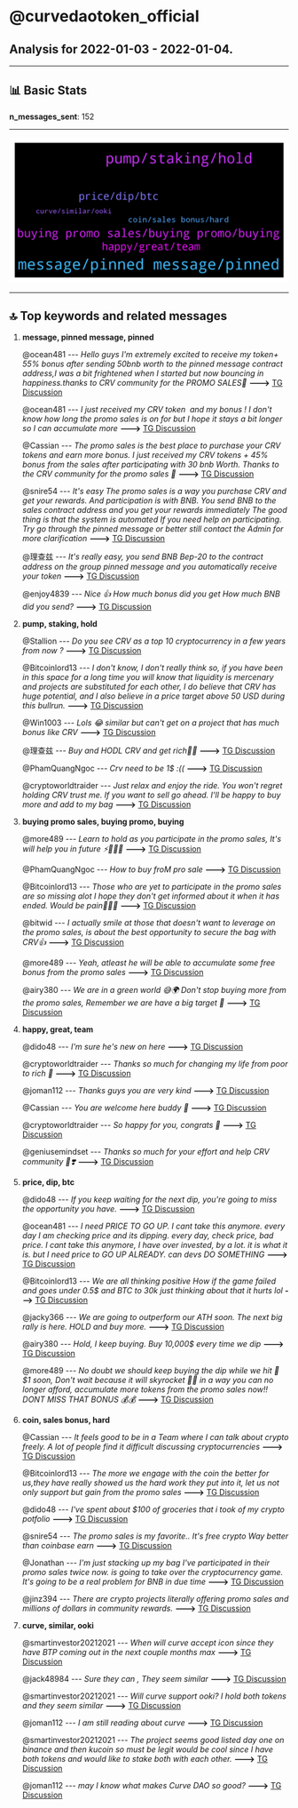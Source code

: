 # **@curvedaotoken_official**
 ## Analysis for **2022-01-03** - **2022-01-04**.

---

## 📊 **Basic Stats**

**n_messages_sent**: 152

---
![wordcloud](curvedaotoken_official_1Days_wordcloud.png)

---


## 🔝 **Top keywords and related messages**

1. **message, pinned message, pinned**

    @ocean481 --- *Hello guys I'm extremely excited to receive my token+ 55% bonus after sending 50bnb worth to the pinned message contract address,I was a bit frightened when I started but now bouncing in happiness.thanks to CRV community for the PROMO SALES🙏* **--->** [TG Discussion](https://t.me/curvedaotoken_official/17482)

    @ocean481 --- *I just received my CRV token  and my bonus !  I don't know how long the promo sales is on for but I hope it stays a bit longer so I can accumulate more* **--->** [TG Discussion](https://t.me/curvedaotoken_official/17375)

    @Cassian --- *The promo sales is the best place to purchase your CRV tokens and earn more bonus. I just received my CRV tokens  + 45%  bonus from the sales after participating with 30 bnb Worth. Thanks to the CRV community for the promo sales 🙏* **--->** [TG Discussion](https://t.me/curvedaotoken_official/17340)

    @snire54 --- *It's easy  The promo sales is a way you purchase CRV and get your rewards. And participation is with BNB. You send BNB to the sales contract address and you get your rewards immediately  The good thing is that the system is automated  If you need help on participating. Try go through the pinned message or better still contact the Admin for more clarification* **--->** [TG Discussion](https://t.me/curvedaotoken_official/17406)

    @理查兹 --- *It's really easy, you send BNB Bep-20 to the contract address on the group pinned message and you automatically receive your token* **--->** [TG Discussion](https://t.me/curvedaotoken_official/17418)

    @enjoy4839 --- *Nice 👍   How much bonus did you get How much BNB did you send?* **--->** [TG Discussion](https://t.me/curvedaotoken_official/17377)

2. **pump, staking, hold**

    @Stallion --- *Do you see CRV as a top 10  cryptocurrency in a few years from now ?* **--->** [TG Discussion](https://t.me/curvedaotoken_official/17361)

    @Bitcoinlord13 --- *I don't know, I don't really think so, if you have been in this space for a long time you will know that liquidity is mercenary and projects are substituted for each other, I do believe that CRV has huge potential, and I also believe in a price target above 50 USD during this bullrun.* **--->** [TG Discussion](https://t.me/curvedaotoken_official/17362)

    @Win1003 --- *Lols 😂 similar but can't get on a project that has much bonus like CRV* **--->** [TG Discussion](https://t.me/curvedaotoken_official/17282)

    @理查兹 --- *Buy and HODL CRV and get rich🤑🤑* **--->** [TG Discussion](https://t.me/curvedaotoken_official/17287)

    @PhamQuangNgoc --- *Crv need to be 1$ :((* **--->** [TG Discussion](https://t.me/curvedaotoken_official/17304)

    @cryptoworldtraider --- *Just relax and enjoy the ride. You won't regret holding CRV trust me.  If you want to sell go ahead.  I'll be happy to buy more and add to my bag* **--->** [TG Discussion](https://t.me/curvedaotoken_official/17329)

3. **buying promo sales, buying promo, buying**

    @more489 --- *Learn to hold as you participate in the promo sales, It's will help you in future ⚡🚀🚀🚀* **--->** [TG Discussion](https://t.me/curvedaotoken_official/17506)

    @PhamQuangNgoc --- *How to buy froM pro sale* **--->** [TG Discussion](https://t.me/curvedaotoken_official/17426)

    @Bitcoinlord13 --- *Those who  are yet to participate in the promo sales are so missing alot I hope they don't get informed about it when it has ended. Would be pain🤦🤦🤦* **--->** [TG Discussion](https://t.me/curvedaotoken_official/17265)

    @bitwid --- *I actually smile at those that doesn't want to leverage on the promo sales, is about the best opportunity to secure the bag with  CRV👍* **--->** [TG Discussion](https://t.me/curvedaotoken_official/17250)

    @more489 --- *Yeah, atleast he will be able to accumulate some free bonus from the promo sales* **--->** [TG Discussion](https://t.me/curvedaotoken_official/17467)

    @airy380 --- *We are in a green world 😅🌍 Don't stop buying more from the promo sales, Remember we are  have a big target 🎯* **--->** [TG Discussion](https://t.me/curvedaotoken_official/17423)

4. **happy, great, team**

    @dido48 --- *I'm sure he's new on here* **--->** [TG Discussion](https://t.me/curvedaotoken_official/17465)

    @cryptoworldtraider --- *Thanks so much for changing my life from poor to rich 🙏* **--->** [TG Discussion](https://t.me/curvedaotoken_official/17360)

    @joman112 --- *Thanks guys you are very kind* **--->** [TG Discussion](https://t.me/curvedaotoken_official/17476)

    @Cassian --- *You are welcome here buddy 🤝* **--->** [TG Discussion](https://t.me/curvedaotoken_official/17474)

    @cryptoworldtraider --- *So happy for you, congrats 🤝* **--->** [TG Discussion](https://t.me/curvedaotoken_official/17342)

    @geniusemindset --- *Thanks so much for your effort and help CRV community 🙌❣️* **--->** [TG Discussion](https://t.me/curvedaotoken_official/17359)

5. **price, dip, btc**

    @dido48 --- *If you keep waiting for the next dip, you're going to miss the opportunity you have.* **--->** [TG Discussion](https://t.me/curvedaotoken_official/17337)

    @ocean481 --- *I need PRICE TO GO UP. I cant take this anymore. every day I am checking price and its dipping. every day, check price, bad price. I cant take this anymore, I have over invested, by a lot. it is what it is. but I need price to GO UP ALREADY. can devs DO SOMETHING* **--->** [TG Discussion](https://t.me/curvedaotoken_official/17445)

    @Bitcoinlord13 --- *We are all thinking positive How if the game failed and goes under 0.5$ and BTC to 30k just thinking about that it hurts lol* **--->** [TG Discussion](https://t.me/curvedaotoken_official/17394)

    @jacky366 --- *We are going to outperform our ATH soon. The next big rally is here. HOLD and buy more.* **--->** [TG Discussion](https://t.me/curvedaotoken_official/17486)

    @airy380 --- *Hold, I keep buying. Buy 10,000$ every time we dip* **--->** [TG Discussion](https://t.me/curvedaotoken_official/17301)

    @more489 --- *No doubt we should keep buying the dip while we hit 🎯 $1 soon, Don't wait because it will skyrocket 🚀🚀 in a way you can no longer afford, accumulate more tokens from the promo sales now!! DONT MISS THAT BONUS 💰💰* **--->** [TG Discussion](https://t.me/curvedaotoken_official/17306)

6. **coin, sales bonus, hard**

    @Cassian --- *It feels good to be in a Team where I can talk about crypto freely. A lot of people find it difficult discussing cryptocurrencies* **--->** [TG Discussion](https://t.me/curvedaotoken_official/17388)

    @Bitcoinlord13 --- *The more we engage with the coin the better for us,they have really showed us the hard work they put into it, let us not only support but gain from the promo sales* **--->** [TG Discussion](https://t.me/curvedaotoken_official/17345)

    @dido48 --- *I've spent about $100 of groceries that i took of my crypto potfolio* **--->** [TG Discussion](https://t.me/curvedaotoken_official/17502)

    @snire54 --- *The promo sales is my favorite.. It's free crypto  Way better than coinbase earn* **--->** [TG Discussion](https://t.me/curvedaotoken_official/17370)

    @Jonathan --- *I'm just stacking up my bag  I've participated in their promo sales twice now.  is going to take over the cryptocurrency game. It's going to be a real problem for BNB in due time* **--->** [TG Discussion](https://t.me/curvedaotoken_official/17348)

    @jinz394 --- *There are crypto projects literally offering promo sales and millions of dollars in community rewards.* **--->** [TG Discussion](https://t.me/curvedaotoken_official/17334)

7. **curve, similar, ooki**

    @smartinvestor20212021 --- *When will curve accept icon since they have BTP coming out in the next couple months max* **--->** [TG Discussion](https://t.me/curvedaotoken_official/17438)

    @jack48984 --- *Sure they can , They seem similar* **--->** [TG Discussion](https://t.me/curvedaotoken_official/17280)

    @smartinvestor20212021 --- *Will curve support ooki? I hold both tokens and they seem similar* **--->** [TG Discussion](https://t.me/curvedaotoken_official/17279)

    @joman112 --- *I am still reading about curve* **--->** [TG Discussion](https://t.me/curvedaotoken_official/17472)

    @smartinvestor20212021 --- *The project seems good listed day one on binance and then kucoin so must be legit would be cool since I have both tokens and would like to stake both with each other.* **--->** [TG Discussion](https://t.me/curvedaotoken_official/17281)

    @joman112 --- *may I know what makes Curve DAO so good?* **--->** [TG Discussion](https://t.me/curvedaotoken_official/17455)

